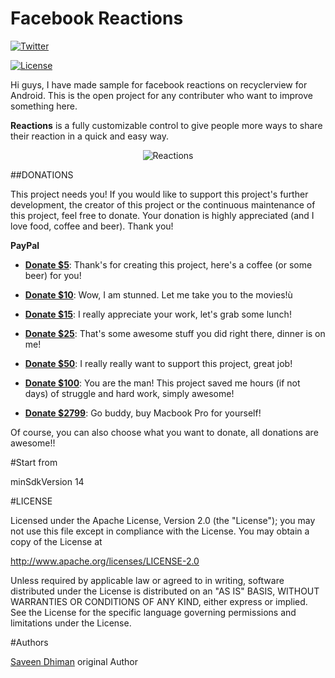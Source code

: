# Facebook Reactions

[![Twitter](https://img.shields.io/badge/Twitter-@saveendhiman-blue.svg?style=flat)](https://twitter.com/saveendhiman)

[![License](https://img.shields.io/badge/license-Apache%202-4EB1BA.svg)](https://www.apache.org/licenses/LICENSE-2.0.html)

Hi guys, I have made sample for facebook reactions on recyclerview for Android. This is the open project for any contributer who want to improve something here.

**Reactions** is a fully customizable control to give people more ways to share their reaction in a quick and easy way.

<p align="center">
  <img src="https://cloud.githubusercontent.com/assets/798235/19211779/1d4a4d68-8d45-11e6-9b0a-b58a0f4c78ed.gif" alt="Reactions">
</p>
    
##DONATIONS

This project needs you! If you would like to support this project's further development, the creator of this project or the continuous maintenance of this project, feel free to donate. Your donation is highly appreciated (and I love food, coffee and beer). Thank you!

**PayPal**

* **[Donate $5]**: Thank's for creating this project, here's a coffee (or some beer) for you!

* **[Donate $10]**: Wow, I am stunned. Let me take you to the movies!ù

* **[Donate $15]**: I really appreciate your work, let's grab some lunch!

* **[Donate $25]**: That's some awesome stuff you did right there, dinner is on me!

* **[Donate $50]**: I really really want to support this project, great job!

* **[Donate $100]**: You are the man! This project saved me hours (if not days) of struggle and hard work, simply awesome!

* **[Donate $2799]**: Go buddy, buy Macbook Pro for yourself!

Of course, you can also choose what you want to donate, all donations are awesome!!


#Start from

minSdkVersion 14

#LICENSE

Licensed under the Apache License, Version 2.0 (the "License"); you may not use this file except in compliance with the License. You may obtain a copy of the License at

http://www.apache.org/licenses/LICENSE-2.0

Unless required by applicable law or agreed to in writing, software distributed under the License is distributed on an "AS IS" BASIS, WITHOUT WARRANTIES OR CONDITIONS OF ANY KIND, either express or implied. See the License for the specific language governing permissions and limitations under the License.

#Authors

[Saveen Dhiman] original Author


[Donate $5]: 		https://www.paypal.me/saveendhiman/5
[Donate $10]:  		https://www.paypal.me/saveendhiman/10
[Donate $15]:  		https://www.paypal.me/saveendhiman/15
[Donate $25]:  		https://www.paypal.me/saveendhiman/25
[Donate $50]: 		https://www.paypal.me/saveendhiman/50
[Donate $100]: 		https://www.paypal.me/saveendhiman/100
[Donate $2799]: 	https://www.paypal.me/saveendhiman/2799

[Saveen Dhiman]:        https://github.com/saveendhiman



